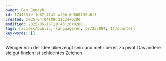 ```yaml
---
owner: Ben Jendyk
id: 174423fe-1d67-41a1-af9b-0d068f30a0f3
created: 2025-04-04T00:31:24+0200
modified: 2025-05-16T18:43:26+0200
tags: [access/public, language/en, pr/25/084, tf/quarter]
key-words: []
---
```


Weniger von der Idee überzeugt sein und mehr bereit zu pivot
Das andere sie gut finden ist schlechtes Zeichen